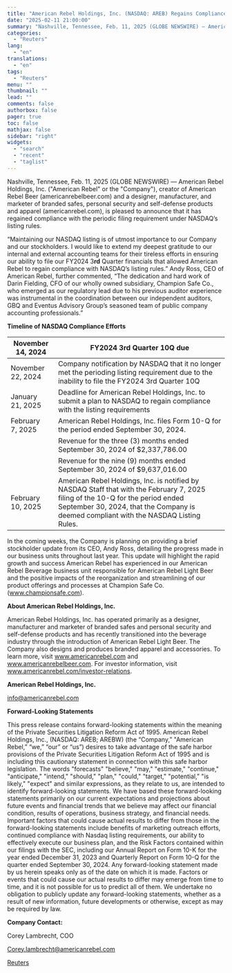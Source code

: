 ```yaml
---
title: "American Rebel Holdings, Inc. (NASDAQ: AREB) Regains Compliance with NASDAQ Listing Standards as of February 10, 2025."
date: "2025-02-11 21:00:00"
summary: "Nashville, Tennessee, Feb. 11, 2025 (GLOBE NEWSWIRE) — American Rebel Holdings, Inc. (\"American Rebel\" or the \"Company\"), creator of American Rebel Beer (americanrebelbeer.com) and a designer, manufacturer, and marketer of branded safes, personal security and self-defense products and apparel (americanrebel.com), is pleased to announce that it has regained compliance with..."
categories:
  - "Reuters"
lang:
  - "en"
translations:
  - "en"
tags:
  - "Reuters"
menu: ""
thumbnail: ""
lead: ""
comments: false
authorbox: false
pager: true
toc: false
mathjax: false
sidebar: "right"
widgets:
  - "search"
  - "recent"
  - "taglist"
---
```


Nashville, Tennessee, Feb. 11, 2025 (GLOBE NEWSWIRE) — American Rebel Holdings, Inc. ("American Rebel" or the "Company"), creator of American Rebel Beer (americanrebelbeer.com) and a designer, manufacturer, and marketer of branded safes, personal security and self-defense products and apparel (americanrebel.com), is pleased to announce that it has regained compliance with the periodic filing requirement under NASDAQ’s listing rules.

“Maintaining our NASDAQ listing is of utmost importance to our Company and our stockholders. I would like to extend my deepest gratitude to our internal and external accounting teams for their tireless efforts in ensuring our ability to file our FY2024 3**rd** Quarter financials that allowed American Rebel to regain compliance with NASDAQ’s listing rules.” Andy Ross, CEO of American Rebel, further commented, “The dedication and hard work of Darin Fielding, CFO of our wholly owned subsidiary, Champion Safe Co., who emerged as our regulatory lead due to his previous auditor experience was instrumental in the coordination between our independent auditors, GBQ and Eventus Advisory Group’s seasoned team of public company accounting professionals.”

**Timeline of NASDAQ Compliance Efforts**

| November 14, 2024 | FY2024 3rd Quarter 10Q due |
| --- | --- |
| November 22, 2024 | Company notification by NASDAQ that it no longer met the perioding listing requirement due to the inability to file the FY2024 3rd Quarter 10Q |
| January 21, 2025 | Deadline for American Rebel Holdings, Inc. to submit a plan to NASDAQ to regain compliance with the listing requirements |
| February 7, 2025 | American Rebel Holdings, Inc. files Form 10-Q for the period ended September 30, 2024. |
|  | Revenue for the three (3) months ended September 30, 2024 of $2,337,786.00 |
|  | Revenue for the nine (9) months ended September 30, 2024 of $9,637,016.00 |
| February 10, 2025 | American Rebel Holdings, Inc. is notified by NASDAQ Staff that with the February 7, 2025 filing of the 10-Q for the period ended September 30, 2024, that the Company is deemed compliant with the NASDAQ Listing Rules. |

In the coming weeks, the Company is planning on providing a brief stockholder update from its CEO, Andy Ross, detailing the progress made in our business units throughout last year. This update will highlight the rapid growth and success American Rebel has experienced in our American Rebel Beverage business unit responsible for American Rebel Light Beer and the positive impacts of the reorganization and streamlining of our product offerings and processes at Champion Safe Co. (www.championsafe.com).

**About American Rebel Holdings, Inc.**

American Rebel Holdings, Inc. has operated primarily as a designer, manufacturer and marketer of branded safes and personal security and self-defense products and has recently transitioned into the beverage industry through the introduction of American Rebel Light Beer. The Company also designs and produces branded apparel and accessories. To learn more, visit www.americanrebel.com and www.americanrebelbeer.com. For investor information, visit www.americanrebel.com/investor-relations.

**American Rebel Holdings, Inc.**

info@americanrebel.com

**Forward-Looking Statements**

This press release contains forward-looking statements within the meaning of the Private Securities Litigation Reform Act of 1995. American Rebel Holdings, Inc., (NASDAQ: AREB; AREBW) (the “Company,” "American Rebel,” “we,” “our” or “us”) desires to take advantage of the safe harbor provisions of the Private Securities Litigation Reform Act of 1995 and is including this cautionary statement in connection with this safe harbor legislation. The words "forecasts" "believe," "may," "estimate," "continue," "anticipate," "intend," "should," "plan," "could," "target," "potential," "is likely," "expect" and similar expressions, as they relate to us, are intended to identify forward-looking statements. We have based these forward-looking statements primarily on our current expectations and projections about future events and financial trends that we believe may affect our financial condition, results of operations, business strategy, and financial needs. Important factors that could cause actual results to differ from those in the forward-looking statements include benefits of marketing outreach efforts, continued compliance with Nasdaq listing requirements, our ability to effectively execute our business plan, and the Risk Factors contained within our filings with the SEC, including our Annual Report on Form 10-K for the year ended December 31, 2023 and Quarterly Report on Form 10-Q for the quarter ended September 30, 2024. Any forward-looking statement made by us herein speaks only as of the date on which it is made. Factors or events that could cause our actual results to differ may emerge from time to time, and it is not possible for us to predict all of them. We undertake no obligation to publicly update any forward-looking statements, whether as a result of new information, future developments or otherwise, except as may be required by law.

**Company Contact:**

Corey Lambrecht, COO

Corey.lambrecht@americanrebel.com

[Reuters](https://www.tradingview.com/news/reuters.com,2025-02-11:newsml_GNX9tqYlP:0-american-rebel-holdings-inc-nasdaq-areb-regains-compliance-with-nasdaq-listing-standards-as-of-february-10-2025/)
